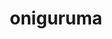 ---
title: "oniguruma"
layout: cache
categories: [package, develop]
meta: {"compilers": ["apple-clang@=16.0.0", "gcc@=10.2.1", "gcc@=10.5.0", "gcc@=11.4.0", "gcc@=13.3.0", "gcc@=7.5.0", "gcc@=9.4.0", "oneapi@=2024.2.1"], "num_specs": 14, "num_specs_by_stack": {"developer-tools": 1, "developer-tools-aarch64-linux-gnu": 2, "developer-tools-darwin": 2, "developer-tools-manylinux2014": 1, "developer-tools-x86_64_v3-linux-gnu": 2, "e4s": 2, "e4s-neoverse_v1": 1, "e4s-oneapi": 2, "e4s-power": 1, "root": 14}, "oss": ["centos7", "rhel8", "sequoia", "ubuntu18.04", "ubuntu20.04", "ubuntu22.04"], "platforms": ["darwin", "linux"], "stacks": ["developer-tools", "developer-tools-aarch64-linux-gnu", "developer-tools-darwin", "developer-tools-manylinux2014", "developer-tools-x86_64_v3-linux-gnu", "e4s", "e4s-neoverse_v1", "e4s-oneapi", "e4s-power", "root"], "targets": ["aarch64", "neoverse_v1", "ppc64le", "x86_64_v3"], "versions": ["6.9.10", "6.9.9"]}
spec_details: [{"compiler": "oneapi@=2024.2.1", "hash": "3nscd2awefajr2ddimgim57gk6oxt4q2", "os": "ubuntu22.04", "platform": "linux", "size": "-", "stacks": ["e4s-oneapi", "root"], "target": "x86_64_v3", "variants": ["build_system=autotools"], "versions": ["6.9.9"]}, {"compiler": "gcc@=10.5.0", "hash": "7d2kbfxjvpm5aei2ac6fvwr3dsjlmc5s", "os": "centos7", "platform": "linux", "size": "-", "stacks": ["developer-tools-x86_64_v3-linux-gnu", "root"], "target": "x86_64_v3", "variants": ["build_system=autotools"], "versions": ["6.9.10"]}, {"compiler": "gcc@=9.4.0", "hash": "arbsozqpwdhjtbfowio5vgccxcka72sa", "os": "ubuntu20.04", "platform": "linux", "size": "-", "stacks": ["e4s-power", "root"], "target": "ppc64le", "variants": ["build_system=autotools"], "versions": ["6.9.9"]}, {"compiler": "apple-clang@=16.0.0", "hash": "cbzmjfkvndmynkajdknwr5b4iobzuc35", "os": "sequoia", "platform": "darwin", "size": "-", "stacks": ["developer-tools-darwin", "root"], "target": "aarch64", "variants": ["build_system=autotools"], "versions": ["6.9.10"]}, {"compiler": "gcc@=10.2.1", "hash": "diz72sy7m6yncrokfwt5r726fxnpmjtl", "os": "centos7", "platform": "linux", "size": "-", "stacks": ["developer-tools-manylinux2014", "root"], "target": "x86_64_v3", "variants": ["build_system=autotools"], "versions": ["6.9.9"]}, {"compiler": "oneapi@=2024.2.1", "hash": "g6wmxfg5soznpqhkwcyfz4ejkwxhh6gx", "os": "ubuntu22.04", "platform": "linux", "size": "-", "stacks": ["e4s-oneapi", "root"], "target": "x86_64_v3", "variants": ["build_system=autotools"], "versions": ["6.9.10"]}, {"compiler": "apple-clang@=16.0.0", "hash": "hjbhdipjuaxygszcxxjiupimifhoe2bc", "os": "sequoia", "platform": "darwin", "size": "-", "stacks": ["developer-tools-darwin", "root"], "target": "aarch64", "variants": ["build_system=autotools"], "versions": ["6.9.9"]}, {"compiler": "gcc@=7.5.0", "hash": "kbqbjkkpu2er7hroscbu5d3l653dpywt", "os": "ubuntu18.04", "platform": "linux", "size": "-", "stacks": ["developer-tools", "root"], "target": "x86_64_v3", "variants": ["build_system=autotools"], "versions": ["6.9.9"]}, {"compiler": "gcc@=13.3.0", "hash": "kugl3yttiddwq2gdiojqci6qqkv2xmjg", "os": "rhel8", "platform": "linux", "size": "-", "stacks": ["developer-tools-aarch64-linux-gnu", "root"], "target": "aarch64", "variants": ["build_system=autotools"], "versions": ["6.9.10"]}, {"compiler": "gcc@=11.4.0", "hash": "mxg7gy2x4oebprg63elbo25dpp467gjz", "os": "ubuntu22.04", "platform": "linux", "size": "-", "stacks": ["e4s", "root"], "target": "x86_64_v3", "variants": ["build_system=autotools"], "versions": ["6.9.10"]}, {"compiler": "gcc@=11.4.0", "hash": "r6xlonnt52ygcbq43v5vdjhcv25sl26n", "os": "ubuntu22.04", "platform": "linux", "size": "-", "stacks": ["e4s", "root"], "target": "x86_64_v3", "variants": ["build_system=autotools"], "versions": ["6.9.9"]}, {"compiler": "gcc@=13.3.0", "hash": "wqeoevn62rswpwpupa6wifuwxr2zpf7p", "os": "rhel8", "platform": "linux", "size": "-", "stacks": ["developer-tools-aarch64-linux-gnu", "root"], "target": "aarch64", "variants": ["build_system=autotools"], "versions": ["6.9.9"]}, {"compiler": "gcc@=11.4.0", "hash": "xl3cakjr6dyp755d6ipm6npv65xdrrzs", "os": "ubuntu22.04", "platform": "linux", "size": "-", "stacks": ["e4s-neoverse_v1", "root"], "target": "neoverse_v1", "variants": ["build_system=autotools"], "versions": ["6.9.9"]}, {"compiler": "gcc@=10.5.0", "hash": "yirbfcxvwketzicinltimziy2od3pfwo", "os": "centos7", "platform": "linux", "size": "-", "stacks": ["developer-tools-x86_64_v3-linux-gnu", "root"], "target": "x86_64_v3", "variants": ["build_system=autotools"], "versions": ["6.9.9"]}]
---